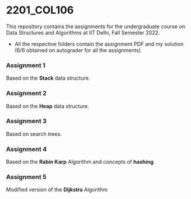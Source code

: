 # 2201_COL106
This repository contains the assignments for the undergraduate course on Data Structures and Algorithms at IIT Delhi, Fall Semester 2022.

- All the respective folders contain the assignment PDF and my solution (6/6 obtained on autograder for all the assignments)

### Assignment 1
Based on the **Stack** data structure.

### Assignment 2
Based on the **Heap** data structure.

### Assignment 3
Based on search trees.

### Assignment 4
Based on the **Rabin Karp** Algorithm and concepts of **hashing**.

### Assignment 5
Modified version of the **Dijkstra** Algorithm
